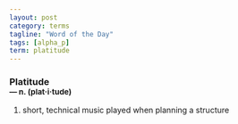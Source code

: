 ```yaml
---
layout: post
category: terms
tagline: "Word of the Day"
tags: [alpha_p]
term: platitude
---
```


<h3>Platitude<br/> <small>&mdash; n. (plat<span>&middot;</span>i<span>&middot;</span>tude)</small></h3>
<p><ol><li>short, technical music played when planning a structure</li>
</ol></p>
